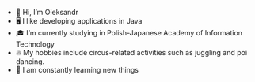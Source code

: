 - 👋 Hi, I’m Oleksandr
- 🖥️ I like developing applications in Java
- 🎓 I’m currently studying in Polish-Japanese Academy of Information Technology
- 🔥 My hobbies include circus-related activities such as juggling and poi dancing.
- 🧠 I am constantly learning new things
